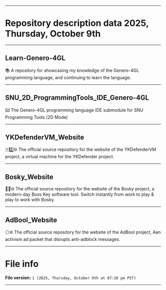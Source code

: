 
***

# Repository description data 2025, Thursday, October 9th

---

## Learn-Genero-4GL

📚️ A repository for showcasing my knowledge of the Genero-4GL programming language, and continuing to learn the language. 

---

## SNU_2D_ProgrammingTools_IDE_Genero-4GL

⌨️ The Genero-4GL programming language IDE submodule for SNU Programming Tools (2D Mode)

---

## YKDefenderVM_Website

🇾2️⃣️🌐️ The official source repository for the website of the YKDefenderVM project, a virtual machine for the YKDefender project.

---

## Bosky_Website

🧑‍🌾️🌐️ The official source repository for the website of the Bosky project, a modern-day Boss Key software tool. Switch instantly from work to play & play to work with Bosky. 

---

## AdBool_Website

⚪️🌐️ The official source repository for the website of the AdBool project, Aan activism ad packet that disrupts anti-adblock messages.

***

# File info

**File version:** `1 (2025, Thursday, October 9th at 07:16 pm PST)`

***

